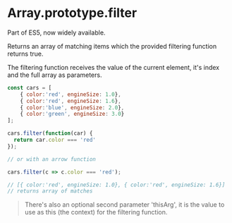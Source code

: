 # Array.prototype.filter

Part of ES5, now widely available.

Returns an array of matching items which the provided filtering function returns true.

The filtering function receives the value of the current element, it's index and the full array as parameters.

```javascript
const cars = [
    { color:'red', engineSize: 1.0},
    { color:'red', engineSize: 1.6},
    { color:'blue', engineSize: 2.0},
    { color:'green', engineSize: 3.0}
];

cars.filter(function(car) {
  return car.color === 'red'
});

// or with an arrow function

cars.filter(c => c.color === 'red');

// [{ color:'red', engineSize: 1.0}, { color:'red', engineSize: 1.6}]
// returns array of matches
```

> There's also an optional second parameter 'thisArg', it is the value to use as this (the context) for the filtering function.
